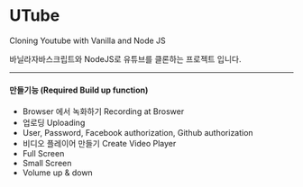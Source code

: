 # UTube

Cloning Youtube with Vanilla and Node JS

바닐라자바스크립트와 NodeJS로 유튜브를 클론하는 프로젝트 입니다.

---

#### 만들기능 (Required Build up function)

- Browser 에서 녹화하기
  Recording at Broswer
- 업로딩 Uploading
- User, Password, Facebook authorization, Github authorization
- 비디오 플레이어 만들기 Create Video Player
- Full Screen
- Small Screen
- Volume up & down
